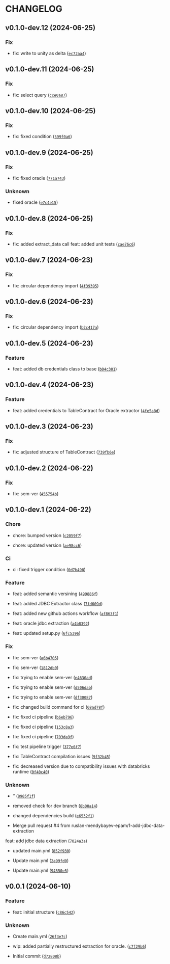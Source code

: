 # CHANGELOG

## v0.1.0-dev.12 (2024-06-25)

### Fix

* fix: write to unity as delta ([`ec72aa4`](https://github.com/ruslan-mendybayev-epam/ingestion-lib/commit/ec72aa45418ce7d9e961f706cb404a0a58a3e979))

## v0.1.0-dev.11 (2024-06-25)

### Fix

* fix: select query ([`cce0a87`](https://github.com/ruslan-mendybayev-epam/ingestion-lib/commit/cce0a8715eb9c3682ed615e603acdfa7c2331b46))

## v0.1.0-dev.10 (2024-06-25)

### Fix

* fix: fixed condition ([`599f0a6`](https://github.com/ruslan-mendybayev-epam/ingestion-lib/commit/599f0a6bd8f84bb4b3a149dbae33f70b1d9854db))

## v0.1.0-dev.9 (2024-06-25)

### Fix

* fix: fixed oracle ([`771a743`](https://github.com/ruslan-mendybayev-epam/ingestion-lib/commit/771a743f5bdeeb8ccd54221126727de9527a0aee))

### Unknown

* fixed oracle ([`e7c4e15`](https://github.com/ruslan-mendybayev-epam/ingestion-lib/commit/e7c4e15fe6213461c19ecc1c2d20919215785b91))

## v0.1.0-dev.8 (2024-06-25)

### Fix

* fix: added extract_data call
feat: added unit tests ([`cae76c6`](https://github.com/ruslan-mendybayev-epam/ingestion-lib/commit/cae76c6c30acc6957acc22095238da67863f436f))

## v0.1.0-dev.7 (2024-06-23)

### Fix

* fix: circular dependency import ([`4f39395`](https://github.com/ruslan-mendybayev-epam/ingestion-lib/commit/4f3939516fceb9f090930eb5bba96a557b893956))

## v0.1.0-dev.6 (2024-06-23)

### Fix

* fix: circular dependency import ([`b2c417a`](https://github.com/ruslan-mendybayev-epam/ingestion-lib/commit/b2c417a6350b631d42cdf2c7519a259508727456))

## v0.1.0-dev.5 (2024-06-23)

### Feature

* feat: added db credentials class to base ([`b04c301`](https://github.com/ruslan-mendybayev-epam/ingestion-lib/commit/b04c30141741bf63e3f155e288251887159ee022))

## v0.1.0-dev.4 (2024-06-23)

### Feature

* feat: added credentials to TableContract for Oracle extractor ([`4fe5a8d`](https://github.com/ruslan-mendybayev-epam/ingestion-lib/commit/4fe5a8d2e67de95beb1f16a1cff7199fc7c5e8be))

## v0.1.0-dev.3 (2024-06-23)

### Fix

* fix: adjusted structure of TableContract ([`739fb6e`](https://github.com/ruslan-mendybayev-epam/ingestion-lib/commit/739fb6eac5be9bd9a77cdf39ac7117d99f895974))

## v0.1.0-dev.2 (2024-06-22)

### Fix

* fix: sem-ver ([`455754b`](https://github.com/ruslan-mendybayev-epam/ingestion-lib/commit/455754b44eeecb8bb3122cf72fb2f6825987130b))

## v0.1.0-dev.1 (2024-06-22)

### Chore

* chore: bumped version ([`c2059f7`](https://github.com/ruslan-mendybayev-epam/ingestion-lib/commit/c2059f71db864a5a0616a11157d059122a58c43e))

* chore: updated version ([`ae98cc6`](https://github.com/ruslan-mendybayev-epam/ingestion-lib/commit/ae98cc63bc16f732014aa7f8b25b1768e035fc33))

### Ci

* ci: fixed trigger condition ([`0d7b498`](https://github.com/ruslan-mendybayev-epam/ingestion-lib/commit/0d7b498348586c64f4b109db745ffa7714e66bfc))

### Feature

* feat: added semantic versining ([`499886f`](https://github.com/ruslan-mendybayev-epam/ingestion-lib/commit/499886fc7cd32ff101ecd3aa402739957e82254b))

* feat: added JDBC Extractor class ([`7fd609d`](https://github.com/ruslan-mendybayev-epam/ingestion-lib/commit/7fd609d8bd5a35ca64367dbac2ad206a168bf11e))

* feat: added new github actions workflow ([`af863f1`](https://github.com/ruslan-mendybayev-epam/ingestion-lib/commit/af863f10b39e76ba4b07b6f3dd3742d449035d02))

* feat: oracle jdbc extraction ([`a4b8392`](https://github.com/ruslan-mendybayev-epam/ingestion-lib/commit/a4b83924615b409ad0bf807db15491fd75f80b39))

* feat: updated setup.py ([`6fc5396`](https://github.com/ruslan-mendybayev-epam/ingestion-lib/commit/6fc539686561f080697025140a82ad0550bea529))

### Fix

* fix: sem-ver ([`a6b4705`](https://github.com/ruslan-mendybayev-epam/ingestion-lib/commit/a6b470508d6165f8383579b9580b05743823389c))

* fix: sem-ver ([`1812db0`](https://github.com/ruslan-mendybayev-epam/ingestion-lib/commit/1812db0cd8319e149fdf9e990d65673f02edcac3))

* fix: trying to enable sem-ver ([`e4630ad`](https://github.com/ruslan-mendybayev-epam/ingestion-lib/commit/e4630ad5e240e8e47a768671c1bd30480a8473e1))

* fix: trying to enable sem-ver ([`d506dab`](https://github.com/ruslan-mendybayev-epam/ingestion-lib/commit/d506dabb5c9380bd72cdf9319a51c11518d12aa9))

* fix: trying to enable sem-ver ([`df30087`](https://github.com/ruslan-mendybayev-epam/ingestion-lib/commit/df30087460b55c0b18dfced3a1384d8f4289f6ff))

* fix: changed build command for ci ([`68ad78f`](https://github.com/ruslan-mendybayev-epam/ingestion-lib/commit/68ad78f990181baf4c4754ee914e3f5b802fdbc1))

* fix: fixed ci pipeline ([`b6eb796`](https://github.com/ruslan-mendybayev-epam/ingestion-lib/commit/b6eb796c1608ae9fb4ee8555dfcae1ba441815bb))

* fix: fixed ci pipeline ([`153c8a3`](https://github.com/ruslan-mendybayev-epam/ingestion-lib/commit/153c8a3b42f1147aaf5f8cc51582f7767ec57037))

* fix: fixed ci pipeline ([`703da9f`](https://github.com/ruslan-mendybayev-epam/ingestion-lib/commit/703da9f0cabc12df2a7e864c6986058044b260bf))

* fix: test pipeline trigger ([`377e6f7`](https://github.com/ruslan-mendybayev-epam/ingestion-lib/commit/377e6f779871af4f6eb69822f7179b0fae38dfa1))

* fix: TableContract compilation issues ([`9f32b45`](https://github.com/ruslan-mendybayev-epam/ingestion-lib/commit/9f32b454040a71f22bb3aecdf64662f02a80075c))

* fix: decreased version due to compatibility issues with databricks runtime ([`0f40c40`](https://github.com/ruslan-mendybayev-epam/ingestion-lib/commit/0f40c40c4203afe445b9fc5c6ad08d6e4c0e8d67))

### Unknown

* “ ([`8985f1f`](https://github.com/ruslan-mendybayev-epam/ingestion-lib/commit/8985f1f40237092a8efbcdf5582c3b3b188c00ac))

* removed check for dev branch ([`8b00a14`](https://github.com/ruslan-mendybayev-epam/ingestion-lib/commit/8b00a1422452e6ccc24c53239d70c90fee2f6bef))

* changed dependencies build ([`e6532f1`](https://github.com/ruslan-mendybayev-epam/ingestion-lib/commit/e6532f14002d7873e36b3012dec197405a9e7c6f))

* Merge pull request #4 from ruslan-mendybayev-epam/1-add-jdbc-data-extraction

feat: add jdbc data extraction ([`7024a3a`](https://github.com/ruslan-mendybayev-epam/ingestion-lib/commit/7024a3a8e676e59cb1001ca6b37a3b58ce03183b))

* updated main.yml ([`852f930`](https://github.com/ruslan-mendybayev-epam/ingestion-lib/commit/852f93085dca7d0ae0948874c9a84c14ad416e03))

* Update main.yml ([`2a99fd0`](https://github.com/ruslan-mendybayev-epam/ingestion-lib/commit/2a99fd0b991fdcdc47e839eb891a300b55c79a4c))

* Update main.yml ([`94550e5`](https://github.com/ruslan-mendybayev-epam/ingestion-lib/commit/94550e57539082159e686630cb895e0f896ad8d9))

## v0.0.1 (2024-06-10)

### Feature

* feat: initial structure ([`c86c542`](https://github.com/ruslan-mendybayev-epam/ingestion-lib/commit/c86c542d75548518ed1624859db13266c66d6e5e))

### Unknown

* Create main.yml ([`26f3e7c`](https://github.com/ruslan-mendybayev-epam/ingestion-lib/commit/26f3e7ceea4b5d5533e0f4d4fcca47b6e03d0c4c))

* wip: added partially restructured extraction for oracle. ([`c7f29b6`](https://github.com/ruslan-mendybayev-epam/ingestion-lib/commit/c7f29b6d40416c9cb3c96165c234d22959e6b0ba))

* Initial commit ([`d72808b`](https://github.com/ruslan-mendybayev-epam/ingestion-lib/commit/d72808b213016ac48fc69251abb2dbddd7f3d32e))
